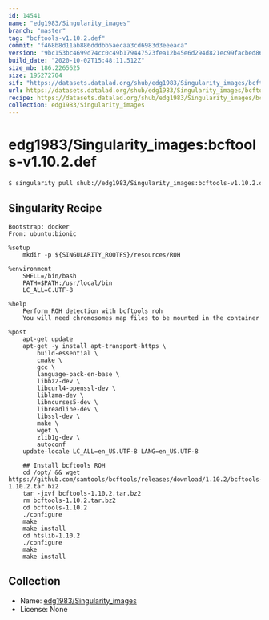 ```yaml
---
id: 14541
name: "edg1983/Singularity_images"
branch: "master"
tag: "bcftools-v1.10.2.def"
commit: "f468b8d11ab886dddbb5aecaa3cd6983d3eeeaca"
version: "9bc153bc4699d74cc0c49b179447523fea12b45e6d294d821ec99facbed864e4"
build_date: "2020-10-02T15:48:11.512Z"
size_mb: 186.2265625
size: 195272704
sif: "https://datasets.datalad.org/shub/edg1983/Singularity_images/bcftools-v1.10.2.def/2020-10-02-f468b8d1-9bc153bc/9bc153bc4699d74cc0c49b179447523fea12b45e6d294d821ec99facbed864e4.sif"
url: https://datasets.datalad.org/shub/edg1983/Singularity_images/bcftools-v1.10.2.def/2020-10-02-f468b8d1-9bc153bc/
recipe: https://datasets.datalad.org/shub/edg1983/Singularity_images/bcftools-v1.10.2.def/2020-10-02-f468b8d1-9bc153bc/Singularity
collection: edg1983/Singularity_images
---
```


# edg1983/Singularity_images:bcftools-v1.10.2.def

```bash
$ singularity pull shub://edg1983/Singularity_images:bcftools-v1.10.2.def
```

## Singularity Recipe

```singularity
Bootstrap: docker
From: ubuntu:bionic

%setup
    mkdir -p ${SINGULARITY_ROOTFS}/resources/ROH

%environment
    SHELL=/bin/bash
    PATH=$PATH:/usr/local/bin
    LC_ALL=C.UTF-8

%help
    Perform ROH detection with bcftools roh
    You will need chromosomes map files to be mounted in the container

%post
    apt-get update
    apt-get -y install apt-transport-https \
        build-essential \
        cmake \
        gcc \
        language-pack-en-base \
        libbz2-dev \
        libcurl4-openssl-dev \
        liblzma-dev \
        libncurses5-dev \
        libreadline-dev \
        libssl-dev \
        make \
        wget \
        zlib1g-dev \
        autoconf
    update-locale LC_ALL=en_US.UTF-8 LANG=en_US.UTF-8
    
    ## Install bcftools ROH
    cd /opt/ && wget https://github.com/samtools/bcftools/releases/download/1.10.2/bcftools-1.10.2.tar.bz2
    tar -jxvf bcftools-1.10.2.tar.bz2
    rm bcftools-1.10.2.tar.bz2
    cd bcftools-1.10.2
    ./configure
    make
    make install
    cd htslib-1.10.2
    ./configure
    make
    make install
```

## Collection

 - Name: [edg1983/Singularity_images](https://github.com/edg1983/Singularity_images)
 - License: None

